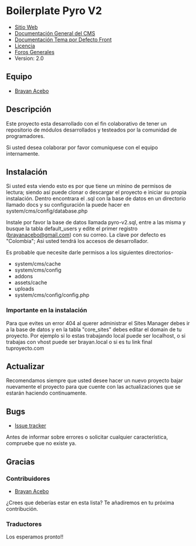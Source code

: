 # Boilerplate Pyro V2

* [Sitio Web](http://brayanacebo.com)
* [Documentación General del CMS](https://www.pyrocms.com/documentation)
* [Documentación Tema por Defecto Front](https://www.pyrocms.com/store/details/bootstrap_3_with_bootswatch)
* [Licencia](http://pyrocms.com/legal/license)
* [Foros Generales](http://forum.pyrocms.com)
* Version: 2.0

## Equipo

* [Brayan Acebo](http://brayanacebo.com)

## Descripción

Este proyecto esta desarrollado con el fin colaborativo de tener un repositorio de módulos desarrollados y testeados por la comunidad de programadores.

Si usted desea colaborar por favor comuníquese con el equipo internamente.

## Instalación

Si usted esta viendo esto es por que tiene un minino de permisos de lectura; siendo así puede clonar o descargar el proyecto e iniciar su propia instalación. Dentro encontrara el .sql con la base de datos en un directorio llamado docs y su configuración la puede hacer en system/cms/config/database.php

Instale por favor la base de datos llamada pyro-v2.sql, entre a las misma y busque la tabla default_users y edite el primer registro (brayanacebo@gmail.com) con su correo. La clave por defecto es "Colombia"; Asi usted tendrá los accesos de desarrollador.

Es probable que necesite darle permisos a los siguientes directorios-

- system/cms/cache
- system/cms/config
- addons
- assets/cache
- uploads 
- system/cms/config/config.php


### Importante en la instalación

Para que evites un error 404 al querer administrar el Sites Manager debes ir a la base de datos y en la tabla "core_sites" debes editar el domain de tu proyecto. Por ejemplo si lo estas trabajando local puede ser localhost, o si trabajas con vhost puede ser brayan.local o si es tu link final tuproyecto.com

## Actualizar

Recomendamos siempre que usted desee hacer un nuevo proyecto bajar nuevamente el proyecto para que cuente con las actualizaciones que se estarán haciendo continuamente.

## Bugs

* [Issue tracker](https://github.com/all-boilerplates/pyro-v2/issues/new)

Antes de informar sobre errores o solicitar cualquier característica, compruebe que no existe ya.

## Gracias

### Contribuidores

* [Brayan Acebo](http://brayanacebo.com)

¿Crees que deberías estar en esta lista? Te añadiremos en tu próxima contribución.

### Traductores

Los esperamos pronto!!
